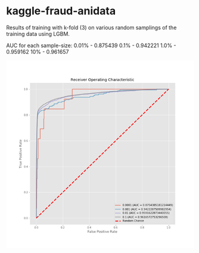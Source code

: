 # kaggle-fraud-anidata

Results of training with k-fold (3) on various random samplings of the training data using LGBM.

AUC for each sample-size:
0.01% - 0.875439
0.1%  - 0.942221
1.0%  - 0.959162
10%   - 0.961657

![Results](https://github.com/cipher982/kaggle-fraud-anidata/blob/master/ROC_2018-04-26%2020-07-52.png)

